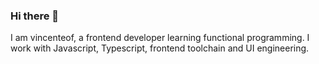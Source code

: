 ### Hi there 👋

I am vincenteof, a frontend developer learning functional programming. I work with Javascript, Typescript, frontend toolchain and UI engineering.


